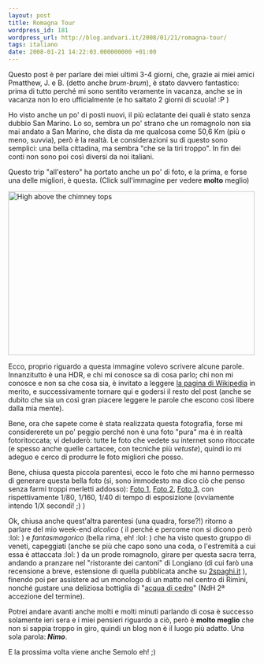 ```yaml
---
layout: post
title: Romagna Tour
wordpress_id: 181
wordpress_url: http://blog.andvari.it/2008/01/21/romagna-tour/
tags: italiano
date: 2008-01-21 14:22:03.000000000 +01:00
---
```

Questo post è per parlare dei miei ultimi 3-4 giorni, che, grazie ai miei amici Pmatthew, J. e B. (detto anche <em>brum-brum</em>), è stato davvero fantastico: prima di tutto perché mi sono sentito veramente in vacanza, anche se in vacanza non lo ero ufficialmente (e ho saltato 2 giorni di scuola! :P )

Ho visto anche un po' di posti nuovi, il più eclatante dei quali è stato senza dubbio San Marino. Lo so, sembra un po' strano che un romagnolo non sia mai andato a San Marino, che dista da me qualcosa come 50,6 Km (più o meno, suvvia), però è la realtà. Le considerazioni su di questo sono semplici: una bella cittadina, ma sembra "che se la tiri troppo". In fin dei conti non sono poi così diversi da noi italiani.

Questo trip "all'estero" ha portato anche un po' di foto, e la prima, e forse una delle migliori, è questa. (Click sull'immagine per vedere <strong>molto</strong> meglio)

<a href="http://bighugelabs.com/flickr/onblack.php?id=2209171008&amp;size=large&amp;posted=1" class="centered" title="High above the chimney tops by Heliøs, on Flickr"><img src="http://farm3.static.flickr.com/2269/2209171008_7ff730d224.jpg" alt="High above the chimney tops" height="333" width="500" /></a>

Ecco, proprio riguardo a questa immagine volevo scrivere alcune parole. Innanzitutto è una HDR, e chi mi conosce sa di cosa parlo; chi non mi conosce e non sa che cosa sia, è invitato a leggere <a href="http://it.wikipedia.org/wiki/High_dynamic_range_imaging">la pagina di Wikipedia</a> in merito, e successivamente tornare qui e godersi il resto del post (anche se dubito che sia un così gran piacere leggere le parole che escono così libere dalla mia mente).

Bene, ora che sapete come è stata realizzata questa fotografia, forse mi considererete un po' peggio perché non è una foto "pura" ma è in realtà fotoritoccata; vi deluderò: tutte le foto che vedete su internet sono ritoccate (e spesso anche quelle cartacee, con tecniche più <em>vetuste</em>), quindi io mi adeguo e cerco di produrre le foto migliori che posso.

Bene, chiusa questa piccola parentesi, ecco le foto che mi hanno permesso di generare questa bella foto (sì, sono immodesto ma dico ciò che penso senza farmi troppi merletti addosso): <a href="http://www.andvari.it/docs/blog_files/IMG_0880.JPG">Foto 1</a>, <a href="http://www.andvari.it/docs/blog_files/IMG_0881.JPG">Foto 2</a>, <a href="http://www.andvari.it/docs/blog_files/IMG_0882.JPG">Foto 3</a>, con rispettivamente 1/80, 1/160, 1/40 di tempo di esposizione (ovviamente intendo 1/X secondi! ;) )

Ok, chiusa anche quest'altra parentesi (una quadra, forse?!) ritorno a parlare del mio week-end <em>alcolico</em> ( il perché e percome non si dicono però :lol: ) e <em>fantasmagorico</em> (bella rima, eh! :lol: ) che ha visto questo gruppo di veneti, capeggiati (anche se più che capo sono una coda, o l'estremità a cui essa è attaccata :lol: ) da un prode romagnolo, girare per questa sacra terra, andando a pranzare nel "ristorante dei cantoni" di Longiano (di cui farò una recensione a breve, estensione di quella pubblicata anche su <a href="http://2spaghi.it">2spaghi.it</a> ), finendo poi per assistere ad un monologo di un matto nel centro di Rimini, nonché gustare una deliziosa bottiglia di "<a href="http://it.wiktionary.org/wiki/acqua_di_cedro">acqua di cedro</a>" (NdH 2ª accezione del termine).

Potrei andare avanti anche molti e molti minuti parlando di cosa è successo solamente ieri sera e i miei pensieri riguardo a ciò, però è <strong>molto meglio</strong> che non si sappia troppo in giro, quindi un blog non è il luogo più adatto. Una sola parola:<em><strong> Nimo</strong></em>.

E la prossima volta viene anche Semolo eh! ;)
